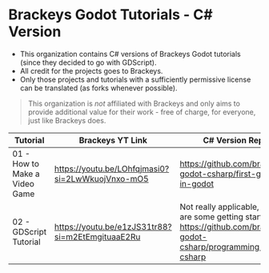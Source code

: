 # Brackeys Godot Tutorials - C# Version

* This organization contains C# versions of Brackeys Godot tutorials (since they decided to go with GDScript).
* All credit for the projects goes to Brackeys.
* Only those projects and tutorials with a sufficiently permissive license can be translated (as forks whenever possible).

> This organization is *not* affiliated with Brackeys and only aims to provide additional value for their work - free of charge, for everyone, just like Brackeys does.

| **Tutorial**                  | **Brackeys YT Link**                             | **C# Version Repo**                                                                                                                           |
|-------------------------------|--------------------------------------------------|-----------------------------------------------------------------------------------------------------------------------------------------------|
| 01 - How to Make a Video Game | https://youtu.be/LOhfqjmasi0?si=2LwWkuojVnxo-mO5 | https://github.com/brackeys-godot-csharp/first-game-in-godot                                                                                  |
| 02 - GDScript Tutorial        | https://youtu.be/e1zJS31tr88?si=m2EtEmgituaaE2Ru | Not really applicable, here are some getting started tips: https://github.com/brackeys-godot-csharp/programming-with-csharp                   |
